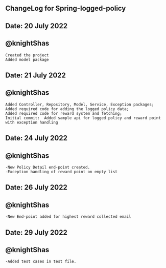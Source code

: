 ## ChangeLog for Spring-logged-policy

## Date: 20 July 2022 
## @knightShas
	Created the project
	Added model package

## Date: 21 July 2022 
## @knightShas
	Added Controller, Repository, Model, Service, Exception packages;
	Added required code for adding the logged policy data;
	Added required code for reward system and fetching;
	Initial commit:  Added sample api for logged policy and reward point with exception handling
	
## Date: 24 July 2022 
## @knightShas
	-New Policy Detail end-point created.
	-Exception handling of reward point on empty list
	
## Date: 26 July 2022 
## @knightShas
	-New End-point added for highest reward collected email


## Date: 29 July 2022 
## @knightShas
	-Added test cases in test file.